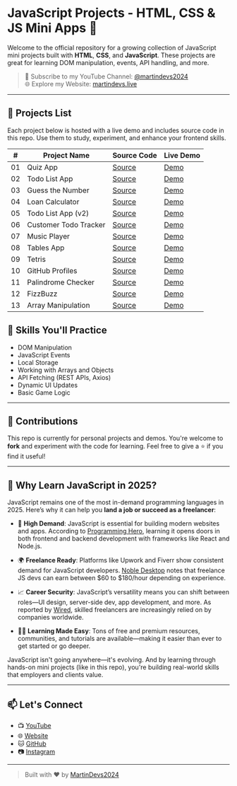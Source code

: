 # JavaScript Projects - HTML, CSS & JS Mini Apps 🚀

Welcome to the official repository for a growing collection of JavaScript mini projects built with **HTML**, **CSS**, and **JavaScript**. These projects are great for learning DOM manipulation, events, API handling, and more.

> 🔔 Subscribe to my YouTube Channel: [@martindevs2024](https://www.youtube.com/@Martindevs2024?sub_confirmation=1)  
> 🌐 Explore my Website: [martindevs.live](https://www.martindevs.live)

---

## 📁 Projects List

Each project below is hosted with a live demo and includes source code in this repo. Use them to study, experiment, and enhance your frontend skills.

| #   | Project Name           | Source Code                                                                                       | Live Demo                                                                 |
|-----|------------------------|---------------------------------------------------------------------------------------------------|---------------------------------------------------------------------------|
| 01  | Quiz App               | [Source](https://github.com/MartinDevs2024/JavascriptProjects2025/tree/master/01-Quiz-App)        | [Demo](https://martindevs2024.github.io/JavascriptProjects2025/01-Quiz-App/Index.html) |
| 02  | Todo List App          | [Source](https://github.com/MartinDevs2024/JavascriptProjects2025/tree/master/02-Todo-ListApp)      | [Demo](https://martindevs2024.github.io/JavascriptProjects2025/02-Todo-ListApp/Index.html) |
| 03  | Guess the Number       | [Source](https://github.com/martindevs2024/JavascriptProjects2025/tree/master/03-Guess-number)      | [Demo](https://martindevs2024.github.io/JavascriptProjects2025/03-Guess-number/Index.html) |
| 04  | Loan Calculator        | [Source](https://github.com/MartinDevs2024/JavascriptProjects2025/tree/master/04-loan-calculator) | [Demo](https://martindevs2024.github.io/JavascriptProjects2025/04-loan-calculator/Index.html) |
| 05  | Todo List App (v2)     | [Source](https://github.com/martindevs2024/JavascriptProjects2025/tree/master/05-todo-listApp)      | [Demo](https://martindevs2024.github.io/JavascriptProjects2025/05-todo-listApp/Index.html) |
| 06  | Customer Todo Tracker  | [Source](https://github.com/martindevs2024/JavascriptProjects2025/tree/master/06-customer-todoTracker) | [Demo](https://martindevs2024.github.io/JavascriptProjects2025/06-customer-todoTracker/Index.html) |
| 07  | Music Player           | [Source](https://github.com/martindevs2024/JavascriptProjects2025/tree/master/07-music-player)      | [Demo](https://martindevs2024.github.io/JavascriptProjects2025/07-music-player/Index.html) |
| 08  | Tables App             | [Source](https://github.com/martindevs2024/JavascriptProjects2025/tree/master/08-Tables-App)        | [Demo](https://martindevs2024.github.io/JavascriptProjects2025/08-Tables-App/Index.html) |
| 09  | Tetris                 | [Source](https://github.com/martindevs2024/JavascriptProjects2025/tree/master/09-tetris)            | [Demo](https://martindevs2024.github.io/JavascriptProjects2025/09-tetris/Index.html) |
| 10  | GitHub Profiles        | [Source](https://github.com/martindevs2024/JavascriptProjects2025/tree/master/10-Github-profiles)   | [Demo](https://martindevs2024.github.io/JavascriptProjects2025/10-Github-profiles/Index.html) |
| 11  | Palindrome Checker     | [Source](https://github.com/martindevs2024/JavascriptProjects2025/tree/master/11-Polindrome)        | [Demo](https://martindevs2024.github.io/JavascriptProjects2025/11-Polindrome/Index.html) |
| 12  | FizzBuzz               | [Source](https://github.com/martindevs2024/JavascriptProjects2025/tree/master/12-FizzBuzz)          | [Demo](https://martindevs2024.github.io/JavascriptProjects2025/12-FizzBuzz/Index.html) |
| 13  | Array Manipulation     | [Source](https://github.com/martindevs2024/JavascriptProjects2025/tree/master/13-Array-manipulation) | [Demo](https://martindevs2024.github.io/JavascriptProjects2025/13-Array-manipulation/Index.html) |





## 🧠 Skills You'll Practice

- DOM Manipulation
- JavaScript Events
- Local Storage
- Working with Arrays and Objects
- API Fetching (REST APIs, Axios)
- Dynamic UI Updates
- Basic Game Logic

---

## 📌 Contributions

This repo is currently for personal projects and demos. You're welcome to **fork** and experiment with the code for learning. Feel free to give a ⭐ if you find it useful!

---
## 🌟 Why Learn JavaScript in 2025?

JavaScript remains one of the most in-demand programming languages in 2025. Here’s why it can help you **land a job or succeed as a freelancer**:

- 💼 **High Demand**: JavaScript is essential for building modern websites and apps. According to [Programming Hero](https://learn.programming-hero.com/why-learning-javascript-is-still-the-smartest-decision-in-2025-ultimate-guide/?utm_source=chatgpt.com), learning it opens doors in both frontend and backend development with frameworks like React and Node.js.

- 🌍 **Freelance Ready**: Platforms like Upwork and Fiverr show consistent demand for JavaScript developers. [Noble Desktop](https://www.nobledesktop.com/careers/javascript-developer/become-a-freelance-javascript-developer?utm_source=chatgpt.com) notes that freelance JS devs can earn between $60 to $180/hour depending on experience.

- 📈 **Career Security**: JavaScript’s versatility means you can shift between roles—UI design, server-side dev, app development, and more. As reported by [Wired](https://www.wired.com/story/high-value-freelancers-are-keeping-the-wheels-of-tech-turning?utm_source=chatgpt.com), skilled freelancers are increasingly relied on by companies worldwide.

- 🧑‍💻 **Learning Made Easy**: Tons of free and premium resources, communities, and tutorials are available—making it easier than ever to get started or go deeper.

JavaScript isn't going anywhere—it's evolving. And by learning through hands-on mini projects (like in this repo), you're building real-world skills that employers and clients value.

---



## 📫 Let's Connect

- 📺 [YouTube](https://www.youtube.com/@Martindevs2024?sub_confirmation=1)
- 🌐 [Website](https://www.martindevs.live)
- 🐱 [GitHub](https://github.com/martindevs2024)
- 📷 [Instagram](https://www.instagram.com/martindevs2024)

---

> Built with ❤️ by [MartinDevs2024](https://github.com/martindevs2024)
